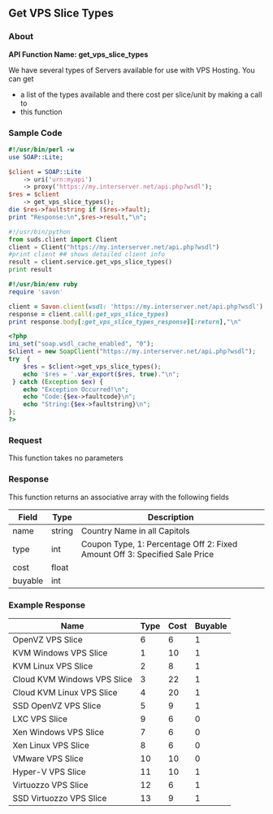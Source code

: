 
## Get VPS Slice Types

### About

**API Function Name: get_vps_slice_types**

We have several types of Servers available for use with VPS Hosting. You can get
* a list of the types available and  there cost per slice/unit by making a call to
* this function


### Sample Code

```perl
#!/usr/bin/perl -w
use SOAP::Lite;

$client = SOAP::Lite
	-> uri('urn:myapi')
	-> proxy('https://my.interserver.net/api.php?wsdl');
$res = $client
	-> get_vps_slice_types();
die $res->faultstring if ($res->fault);
print "Response:\n",$res->result,"\n";

```

```python
#!/usr/bin/python
from suds.client import Client
client = Client("https://my.interserver.net/api.php?wsdl")
#print client ## shows detailed client info
result = client.service.get_vps_slice_types()
print result

```

```ruby
#!/usr/bin/env ruby
require 'savon'

client = Savon.client(wsdl: 'https://my.interserver.net/api.php?wsdl')
response = client.call(:get_vps_slice_types)
print response.body[:get_vps_slice_types_response][:return],"\n"

```

```php
<?php
ini_set("soap.wsdl_cache_enabled", "0");
$client = new SoapClient("https://my.interserver.net/api.php?wsdl");
try  { 
	$res = $client->get_vps_slice_types();
	echo '$res = '.var_export($res, true)."\n";
 } catch (Exception $ex) {
	echo "Exception Occurred!\n";
	echo "Code:{$ex->faultcode}\n";
	echo "String:{$ex->faultstring}\n";
}; 
?>
```



### Request

This function takes no parameters

### Response

This function returns an associative array with the following fields

Field|Type|Description
-----|----|-----------
name|string|Country Name in all Capitols
type|int|Coupon Type, 1: Percentage Off   2: Fixed Amount Off  3: Specified Sale Price
cost|float|
buyable|int|


### Example Response

<table>
	<thead>
		<tr>
			<th>
				Name
			</th>
			<th>
				Type
			</th>
			<th>
				Cost
			</th>
			<th>
				Buyable
			</th>
		</tr>
	</thead>
	<tbody>
		<tr>
			<td>
				OpenVZ VPS Slice
			</td>
			<td>
				6
			</td>
			<td>
				6
			</td>
			<td>
				1
			</td>
		</tr>
		<tr>
			<td>
				KVM Windows VPS Slice
			</td>
			<td>
				1
			</td>
			<td>
				10
			</td>
			<td>
				1
			</td>
		</tr>
		<tr>
			<td>
				KVM Linux VPS Slice
			</td>
			<td>
				2
			</td>
			<td>
				8
			</td>
			<td>
				1
			</td>
		</tr>
		<tr>
			<td>
				Cloud KVM Windows VPS Slice
			</td>
			<td>
				3
			</td>
			<td>
				22
			</td>
			<td>
				1
			</td>
		</tr>
		<tr>
			<td>
				Cloud KVM Linux VPS Slice
			</td>
			<td>
				4
			</td>
			<td>
				20
			</td>
			<td>
				1
			</td>
		</tr>
		<tr>
			<td>
				SSD OpenVZ VPS Slice
			</td>
			<td>
				5
			</td>
			<td>
				9
			</td>
			<td>
				1
			</td>
		</tr>
		<tr>
			<td>
				LXC VPS Slice
			</td>
			<td>
				9
			</td>
			<td>
				6
			</td>
			<td>
				0
			</td>
		</tr>
		<tr>
			<td>
				Xen Windows VPS Slice
			</td>
			<td>
				7
			</td>
			<td>
				6
			</td>
			<td>
				0
			</td>
		</tr>
		<tr>
			<td>
				Xen Linux VPS Slice
			</td>
			<td>
				8
			</td>
			<td>
				6
			</td>
			<td>
				0
			</td>
		</tr>
		<tr>
			<td>
				VMware VPS Slice
			</td>
			<td>
				10
			</td>
			<td>
				10
			</td>
			<td>
				0
			</td>
		</tr>
		<tr>
			<td>
				Hyper-V VPS Slice
			</td>
			<td>
				11
			</td>
			<td>
				10
			</td>
			<td>
				1
			</td>
		</tr>
		<tr>
			<td>
				Virtuozzo VPS Slice
			</td>
			<td>
				12
			</td>
			<td>
				6
			</td>
			<td>
				1
			</td>
		</tr>
		<tr>
			<td>
				SSD Virtuozzo VPS Slice
			</td>
			<td>
				13
			</td>
			<td>
				9
			</td>
			<td>
				1
			</td>
		</tr>
	</tbody>
</table>


